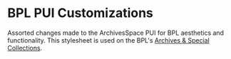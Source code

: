 # BPL PUI Customizations

Assorted changes made to the ArchivesSpace PUI for BPL aesthetics and functionality.
This stylesheet is used on the BPL's [Archives & Special Collections](https://archives.bpl.org/).
